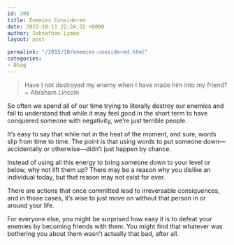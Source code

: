 ```yaml
---
id: 208
title: Enemies Considered
date: 2015-10-11 22:24:32 +0000
author: Johnathan Lyman
layout: post

permalink: "/2015/10/enemies-considered.html"
categories:
- Blog
---
```

<div class="kg-card-markdown"><blockquote><p>Have I not destroyed my enemy when I have made him into my friend? ~ Abraham Lincoln</p></blockquote><p>So often we spend all of our time trying to literally destroy our enemies and fail to understand that while it may feel good in the short term to have conquered someone with negativity, we’re just terrible people.</p><p>It’s easy to say that while not in the heat of the moment, and sure, words slip from time to time. The point is that using words to put someone down—accidentally or otherwise—didn’t just happen by chance.</p><p>Instead of using all this energy to bring someone down to your level or below, why not lift them up? There may be a reason why you dislike an individual today, but that reason may not exist for ever.</p><p>There are actions that once committed lead to irreversable consiquences, and in those cases, it’s wise to just move on without that person in or around your life.</p><p>For everyone else, you might be surprised how easy it is to defeat your enemies by becoming friends with them. You might find that whatever was bothering you about them wasn’t actually that bad, after all.</p></div>